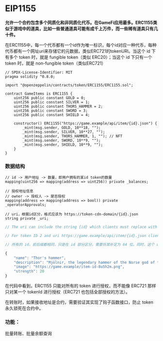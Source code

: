 # EIP1155

**允许一个合约包含多个同质化和非同质化代币。在GameFi应用最多。ERC1155类似于游戏中的道具，比如一些普通道具可能有成千上万件，而一些稀有道具只有几十件。**



在ERC1155中，每一个代币都有一个id作为唯一标识，每个id对应一种代币，每种代币都有一个网址uri来存储它的元数据，类似ERC721的tokenURI。当这个 id 下有多个 token 时，就是 fungible token（类似 ERC20）；当这个 id 下只有一个 token 时，就是 non-fungible token（类似ERC721）

```solidity
// SPDX-License-Identifier: MIT
pragma solidity ^0.8.0;

import "@openzeppelin/contracts/token/ERC1155/ERC1155.sol";

contract GameItems is ERC1155 {
    uint256 public constant GOLD = 0;
    uint256 public constant SILVER = 1;
    uint256 public constant THORS_HAMMER = 2;
    uint256 public constant SWORD = 3;
    uint256 public constant SHIELD = 4;

    constructor() ERC1155("https://game.example/api/item/{id}.json") {
        _mint(msg.sender, GOLD, 10**18, "");
        _mint(msg.sender, SILVER, 10**27, "");
        _mint(msg.sender, THORS_HAMMER, 1, ""); // NFT
        _mint(msg.sender, SWORD, 10**9, "");
        _mint(msg.sender, SHIELD, 10**9, "");
    }
}
```



### 数据结构

```solidity
// id -> 用户地址 -> 数量，即用户拥有的某id token的数量
mapping(uint256 => mapping(address => uint256)) private _balances;

// 授权地址信息
// owner -> 授权人 -> 是否授权
mapping(address => mapping(address => bool)) private _operatorApprovals;

// uri，根据id区分，格式应该为 https://token-cdn-domain/{id}.json
string private _uri;
```

```javascript
// The uri can include the string {id} which clients must replace with the actual token ID, in lowercase hexadecimal (with no 0x prefix) and leading zero padded to 64 hex characters.

// For token ID 2 and uri https://game.example/api/item/{id}.json clients would replace {id} with 0000000000000000000000000000000000000000000000000000000000000002 to retrieve JSON at https://game.example/api/item/0000000000000000000000000000000000000000000000000000000000000002.json

// 所有的 id，前后缀都相同，只是在 id 部分区分，需要将其补足为 64 位。同时，这个 uri 打开后的格式应该为 Json 文本，例如：

{
    "name": "Thor's hammer",
    "description": "Mjölnir, the legendary hammer of the Norse god of thunder.",
    "image": "https://game.example/item-id-8u5h2m.png",
    "strength": 20
}
```

在代码中看到，ERC1155 只能对所有的 token 进行授权，而不能像 ERC721 那样只对某一个 tokenId 进行授权（ERC721 也包括全部授权的方法）。

在转账时，如果接收地址是合约，需要验证其实现了钩子函数接口，防止 token 永久锁死在合约中。

### **功能：**

批量转账、批量余额查询

